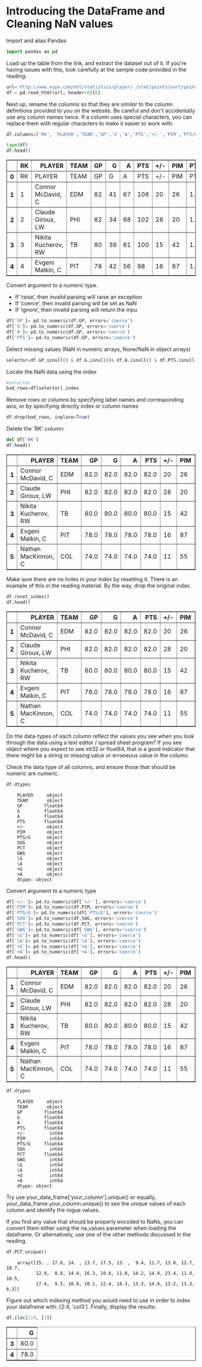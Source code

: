 # Introducing the DataFrame and Cleaning NaN values

Import and alias Pandas:

```python
import pandas as pd
```

Load up the table from the link, and extract the dataset out of it. If you're having issues with this, look carefully at the sample code provided in the reading:


```python
url='http://www.espn.com/nhl/statistics/player/_/stat/points/sort/points/year/2018/seasontype/2'
df = pd.read_html(url, header=0)[0]
```

Next up, rename the columns so that they are _similar_ to the column definitions provided to you on the website. Be careful and don't accidentally use any column names twice. If a column uses special characters, you can replace them with regular characters to make it easier to work with:


```python
df.columns=['RK', 'PLAYER','TEAM','GP','G','A','PTS','+/-','PIM','PTS/G','SOG','PCT','GWG','\G','\A','+G','+A']
```

```python
type(df)
df.head()
```

<div>

<table border="1" class="dataframe">
  <thead>
    <tr style="text-align: right;">
      <th></th>
      <th>RK</th>
      <th>PLAYER</th>
      <th>TEAM</th>
      <th>GP</th>
      <th>G</th>
      <th>A</th>
      <th>PTS</th>
      <th>+/-</th>
      <th>PIM</th>
      <th>PTS/G</th>
      <th>SOG</th>
      <th>PCT</th>
      <th>GWG</th>
      <th>\G</th>
      <th>\A</th>
      <th>+G</th>
      <th>+A</th>
    </tr>
  </thead>
  <tbody>
    <tr>
      <th>0</th>
      <td>RK</td>
      <td>PLAYER</td>
      <td>TEAM</td>
      <td>GP</td>
      <td>G</td>
      <td>A</td>
      <td>PTS</td>
      <td>+/-</td>
      <td>PIM</td>
      <td>PTS/G</td>
      <td>SOG</td>
      <td>PCT</td>
      <td>GWG</td>
      <td>G</td>
      <td>A</td>
      <td>G</td>
      <td>A</td>
    </tr>
    <tr>
      <th>1</th>
      <td>1</td>
      <td>Connor McDavid, C</td>
      <td>EDM</td>
      <td>82</td>
      <td>41</td>
      <td>67</td>
      <td>108</td>
      <td>20</td>
      <td>26</td>
      <td>1.32</td>
      <td>274</td>
      <td>15.0</td>
      <td>7</td>
      <td>5</td>
      <td>15</td>
      <td>1</td>
      <td>3</td>
    </tr>
    <tr>
      <th>2</th>
      <td>2</td>
      <td>Claude Giroux, LW</td>
      <td>PHI</td>
      <td>82</td>
      <td>34</td>
      <td>68</td>
      <td>102</td>
      <td>28</td>
      <td>20</td>
      <td>1.24</td>
      <td>193</td>
      <td>17.6</td>
      <td>1</td>
      <td>9</td>
      <td>27</td>
      <td>0</td>
      <td>0</td>
    </tr>
    <tr>
      <th>3</th>
      <td>3</td>
      <td>Nikita Kucherov, RW</td>
      <td>TB</td>
      <td>80</td>
      <td>39</td>
      <td>61</td>
      <td>100</td>
      <td>15</td>
      <td>42</td>
      <td>1.25</td>
      <td>279</td>
      <td>14.0</td>
      <td>7</td>
      <td>8</td>
      <td>28</td>
      <td>0</td>
      <td>0</td>
    </tr>
    <tr>
      <th>4</th>
      <td>4</td>
      <td>Evgeni Malkin, C</td>
      <td>PIT</td>
      <td>78</td>
      <td>42</td>
      <td>56</td>
      <td>98</td>
      <td>16</td>
      <td>87</td>
      <td>1.26</td>
      <td>239</td>
      <td>17.6</td>
      <td>7</td>
      <td>14</td>
      <td>24</td>
      <td>0</td>
      <td>0</td>
    </tr>
  </tbody>
</table>
</div>


Convert argument to a numeric type.
* If ‘raise’, then invalid parsing will raise an exception
* If ‘coerce’, then invalid parsing will be set as NaN
* If ‘ignore’, then invalid parsing will return the inpu


```python
df['GP']= pd.to_numeric(df.GP, errors='coerce')
df['G']= pd.to_numeric(df.GP, errors='coerce')
df['A']= pd.to_numeric(df.GP, errors='coerce')
df['PTS']= pd.to_numeric(df.GP, errors='coerce')
```

Detect missing values (NaN in numeric arrays, None/NaN in object arrays)


```python
selector=df.GP.isnull() & df.G.isnull()& df.A.isnull() & df.PTS.isnull()
```

Locate the NaN data using the index


```python
#selector
bad_rows=df[selector].index

```

Remove rows or columns by specifying label names and corresponding axis, or by specifying directly index or column names


```python
df.drop(bad_rows, inplace=True)
```

Delete the 'RK' column:


```python
del df['RK']
df.head()
```

<div>
<table border="1" class="dataframe">
  <thead>
    <tr style="text-align: right;">
      <th></th>
      <th>PLAYER</th>
      <th>TEAM</th>
      <th>GP</th>
      <th>G</th>
      <th>A</th>
      <th>PTS</th>
      <th>+/-</th>
      <th>PIM</th>
      <th>PTS/G</th>
      <th>SOG</th>
      <th>PCT</th>
      <th>GWG</th>
      <th>\G</th>
      <th>\A</th>
      <th>+G</th>
      <th>+A</th>
    </tr>
  </thead>
  <tbody>
    <tr>
      <th>1</th>
      <td>Connor McDavid, C</td>
      <td>EDM</td>
      <td>82.0</td>
      <td>82.0</td>
      <td>82.0</td>
      <td>82.0</td>
      <td>20</td>
      <td>26</td>
      <td>1.32</td>
      <td>274</td>
      <td>15.0</td>
      <td>7</td>
      <td>5</td>
      <td>15</td>
      <td>1</td>
      <td>3</td>
    </tr>
    <tr>
      <th>2</th>
      <td>Claude Giroux, LW</td>
      <td>PHI</td>
      <td>82.0</td>
      <td>82.0</td>
      <td>82.0</td>
      <td>82.0</td>
      <td>28</td>
      <td>20</td>
      <td>1.24</td>
      <td>193</td>
      <td>17.6</td>
      <td>1</td>
      <td>9</td>
      <td>27</td>
      <td>0</td>
      <td>0</td>
    </tr>
    <tr>
      <th>3</th>
      <td>Nikita Kucherov, RW</td>
      <td>TB</td>
      <td>80.0</td>
      <td>80.0</td>
      <td>80.0</td>
      <td>80.0</td>
      <td>15</td>
      <td>42</td>
      <td>1.25</td>
      <td>279</td>
      <td>14.0</td>
      <td>7</td>
      <td>8</td>
      <td>28</td>
      <td>0</td>
      <td>0</td>
    </tr>
    <tr>
      <th>4</th>
      <td>Evgeni Malkin, C</td>
      <td>PIT</td>
      <td>78.0</td>
      <td>78.0</td>
      <td>78.0</td>
      <td>78.0</td>
      <td>16</td>
      <td>87</td>
      <td>1.26</td>
      <td>239</td>
      <td>17.6</td>
      <td>7</td>
      <td>14</td>
      <td>24</td>
      <td>0</td>
      <td>0</td>
    </tr>
    <tr>
      <th>5</th>
      <td>Nathan MacKinnon, C</td>
      <td>COL</td>
      <td>74.0</td>
      <td>74.0</td>
      <td>74.0</td>
      <td>74.0</td>
      <td>11</td>
      <td>55</td>
      <td>1.31</td>
      <td>284</td>
      <td>13.7</td>
      <td>12</td>
      <td>12</td>
      <td>20</td>
      <td>0</td>
      <td>1</td>
    </tr>
  </tbody>
</table>
</div>

Make sure there are no holes in your index by resetting it. There is an example of this in the reading material. By the way, drop the original index.


```python
df.reset_index()
df.head()
```

<div>
<table border="1" class="dataframe">
  <thead>
    <tr style="text-align: right;">
      <th></th>
      <th>PLAYER</th>
      <th>TEAM</th>
      <th>GP</th>
      <th>G</th>
      <th>A</th>
      <th>PTS</th>
      <th>+/-</th>
      <th>PIM</th>
      <th>PTS/G</th>
      <th>SOG</th>
      <th>PCT</th>
      <th>GWG</th>
      <th>\G</th>
      <th>\A</th>
      <th>+G</th>
      <th>+A</th>
    </tr>
  </thead>
  <tbody>
    <tr>
      <th>1</th>
      <td>Connor McDavid, C</td>
      <td>EDM</td>
      <td>82.0</td>
      <td>82.0</td>
      <td>82.0</td>
      <td>82.0</td>
      <td>20</td>
      <td>26</td>
      <td>1.32</td>
      <td>274</td>
      <td>15.0</td>
      <td>7</td>
      <td>5</td>
      <td>15</td>
      <td>1</td>
      <td>3</td>
    </tr>
    <tr>
      <th>2</th>
      <td>Claude Giroux, LW</td>
      <td>PHI</td>
      <td>82.0</td>
      <td>82.0</td>
      <td>82.0</td>
      <td>82.0</td>
      <td>28</td>
      <td>20</td>
      <td>1.24</td>
      <td>193</td>
      <td>17.6</td>
      <td>1</td>
      <td>9</td>
      <td>27</td>
      <td>0</td>
      <td>0</td>
    </tr>
    <tr>
      <th>3</th>
      <td>Nikita Kucherov, RW</td>
      <td>TB</td>
      <td>80.0</td>
      <td>80.0</td>
      <td>80.0</td>
      <td>80.0</td>
      <td>15</td>
      <td>42</td>
      <td>1.25</td>
      <td>279</td>
      <td>14.0</td>
      <td>7</td>
      <td>8</td>
      <td>28</td>
      <td>0</td>
      <td>0</td>
    </tr>
    <tr>
      <th>4</th>
      <td>Evgeni Malkin, C</td>
      <td>PIT</td>
      <td>78.0</td>
      <td>78.0</td>
      <td>78.0</td>
      <td>78.0</td>
      <td>16</td>
      <td>87</td>
      <td>1.26</td>
      <td>239</td>
      <td>17.6</td>
      <td>7</td>
      <td>14</td>
      <td>24</td>
      <td>0</td>
      <td>0</td>
    </tr>
    <tr>
      <th>5</th>
      <td>Nathan MacKinnon, C</td>
      <td>COL</td>
      <td>74.0</td>
      <td>74.0</td>
      <td>74.0</td>
      <td>74.0</td>
      <td>11</td>
      <td>55</td>
      <td>1.31</td>
      <td>284</td>
      <td>13.7</td>
      <td>12</td>
      <td>12</td>
      <td>20</td>
      <td>0</td>
      <td>1</td>
    </tr>
  </tbody>
</table>
</div>



Do the data-types of each column reflect the values you see when you look through the data using a text editor / spread sheet program? If you see object where you expect to see int32 or float64, that is a good indicator that there might be a string or missing value or erroneous value in the column.

Check the data type of all columns, and ensure those that should be numeric are numeric.


```python
df.dtypes
```

```
    PLAYER     object
    TEAM       object
    GP        float64
    G         float64
    A         float64
    PTS       float64
    +/-        object
    PIM        object
    PTS/G      object
    SOG        object
    PCT        object
    GWG        object
    \G         object
    \A         object
    +G         object
    +A         object
    dtype: object

```

Convert argument to a numeric type


```python
df['+/-']= pd.to_numeric(df['+/-'], errors='coerce')
df['PIM']= pd.to_numeric(df.PIM, errors='coerce')
df['PTS/G']= pd.to_numeric(df['PTS/G'], errors='coerce')
df['SOG']= pd.to_numeric(df.SOG, errors='coerce')
df['PCT']= pd.to_numeric(df.PCT, errors='coerce')
df['GWG']= pd.to_numeric(df['GWG'], errors='coerce')
df['\G']= pd.to_numeric(df['\G'], errors='coerce')
df['\A']= pd.to_numeric(df['\A'], errors='coerce')
df['+G']= pd.to_numeric(df['+G'], errors='coerce')
df['+A']= pd.to_numeric(df['+A'], errors='coerce')
df.head()
```


<div>
<table border="1" class="dataframe">
  <thead>
    <tr style="text-align: right;">
      <th></th>
      <th>PLAYER</th>
      <th>TEAM</th>
      <th>GP</th>
      <th>G</th>
      <th>A</th>
      <th>PTS</th>
      <th>+/-</th>
      <th>PIM</th>
      <th>PTS/G</th>
      <th>SOG</th>
      <th>PCT</th>
      <th>GWG</th>
      <th>\G</th>
      <th>\A</th>
      <th>+G</th>
      <th>+A</th>
    </tr>
  </thead>
  <tbody>
    <tr>
      <th>1</th>
      <td>Connor McDavid, C</td>
      <td>EDM</td>
      <td>82.0</td>
      <td>82.0</td>
      <td>82.0</td>
      <td>82.0</td>
      <td>20</td>
      <td>26</td>
      <td>1.32</td>
      <td>274</td>
      <td>15.0</td>
      <td>7</td>
      <td>5</td>
      <td>15</td>
      <td>1</td>
      <td>3</td>
    </tr>
    <tr>
      <th>2</th>
      <td>Claude Giroux, LW</td>
      <td>PHI</td>
      <td>82.0</td>
      <td>82.0</td>
      <td>82.0</td>
      <td>82.0</td>
      <td>28</td>
      <td>20</td>
      <td>1.24</td>
      <td>193</td>
      <td>17.6</td>
      <td>1</td>
      <td>9</td>
      <td>27</td>
      <td>0</td>
      <td>0</td>
    </tr>
    <tr>
      <th>3</th>
      <td>Nikita Kucherov, RW</td>
      <td>TB</td>
      <td>80.0</td>
      <td>80.0</td>
      <td>80.0</td>
      <td>80.0</td>
      <td>15</td>
      <td>42</td>
      <td>1.25</td>
      <td>279</td>
      <td>14.0</td>
      <td>7</td>
      <td>8</td>
      <td>28</td>
      <td>0</td>
      <td>0</td>
    </tr>
    <tr>
      <th>4</th>
      <td>Evgeni Malkin, C</td>
      <td>PIT</td>
      <td>78.0</td>
      <td>78.0</td>
      <td>78.0</td>
      <td>78.0</td>
      <td>16</td>
      <td>87</td>
      <td>1.26</td>
      <td>239</td>
      <td>17.6</td>
      <td>7</td>
      <td>14</td>
      <td>24</td>
      <td>0</td>
      <td>0</td>
    </tr>
    <tr>
      <th>5</th>
      <td>Nathan MacKinnon, C</td>
      <td>COL</td>
      <td>74.0</td>
      <td>74.0</td>
      <td>74.0</td>
      <td>74.0</td>
      <td>11</td>
      <td>55</td>
      <td>1.31</td>
      <td>284</td>
      <td>13.7</td>
      <td>12</td>
      <td>12</td>
      <td>20</td>
      <td>0</td>
      <td>1</td>
    </tr>
  </tbody>
</table>
</div>

```python
df.dtypes
```

```
    PLAYER     object
    TEAM       object
    GP        float64
    G         float64
    A         float64
    PTS       float64
    +/-         int64
    PIM         int64
    PTS/G     float64
    SOG         int64
    PCT       float64
    GWG         int64
    \G          int64
    \A          int64
    +G          int64
    +A          int64
    dtype: object

```

Try use your_data_frame['your_column'].unique() or equally, your_data_frame.your_column.unique() to see the unique values of each column and identify the rogue values.

If you find any value that should be properly encoded to NaNs, you can convert them either using the na_values parameter when loading the dataframe. Or alternatively, use one of the other methods discussed in the reading.


```python
df.PCT.unique()
```

```
    array([15. , 17.6, 14. , 13.7, 17.5, 13. ,  9.4, 11.7, 13.8, 12.7, 18.7,
           12.9,  8.8, 14.4, 16.3, 10.6, 11.8, 14.2, 14.9, 23.4, 11.9, 10.5,
           17.4,  9.5, 10.8, 10.1, 12.4, 18.3, 13.3, 14.8, 13.2, 11.3,  6.3])

```

Figure out which indexing method you would need to use in order to index your dataframe with: [2:4, 'col3']. Finally, display the results:

```python
df.iloc[2:4, [3]]
```

<div>

<table border="1" class="dataframe">
  <thead>
    <tr style="text-align: right;">
      <th></th>
      <th>G</th>
    </tr>
  </thead>
  <tbody>
    <tr>
      <th>3</th>
      <td>80.0</td>
    </tr>
    <tr>
      <th>4</th>
      <td>78.0</td>
    </tr>
  </tbody>
</table>
</div>
